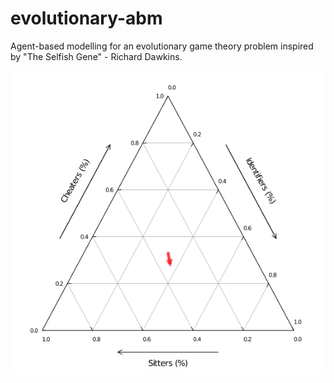 # evolutionary-abm
Agent-based modelling for an evolutionary game theory problem inspired by "The Selfish Gene" - Richard Dawkins.

![](https://github.com/jacobusmmsmit/evolutionary-abm/blob/master/plots/evo-abm-equilateral-animated.gif?raw=true)

